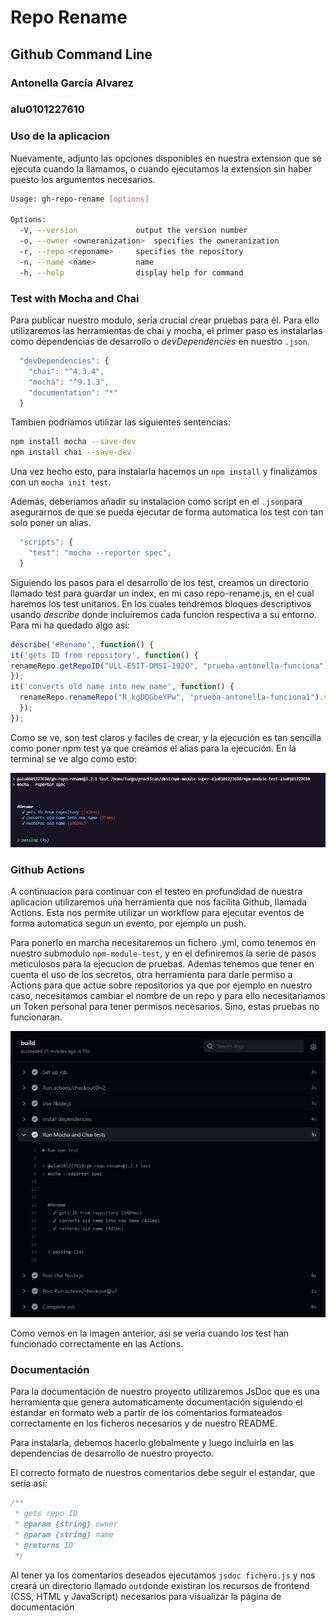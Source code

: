 # Repo Rename
## Github Command Line
### Antonella García Alvarez
### alu0101227610

### Uso de la aplicacion

Nuevamente, adjunto las opciones disponibles en nuestra extension que se ejecuta cuando la llamamos, o cuando ejecutamos la extension sin haber puesto los argumentos necesarios.

```bash
Usage: gh-repo-rename [options]

Options:
  -V, --version             output the version number
  -o, --owner <owneranization>  specifies the owneranization
  -r, --repo <reponame>     specifies the repository
  -n, --name <name>         name
  -h, --help                display help for command

```

### Test with Mocha and Chai

Para publicar nuestro modulo, sería crucial crear pruebas para él. Para ello utilizaremos las herramientas de chai y mocha, el primer paso es instalarlas como dependencias de desarrollo o _devDependencies_ en nuestro `.json`.

```js
  "devDependencies": {
    "chai": "^4.3.4",
    "mocha": "^9.1.3",
    "documentation": "*"
  }
```

Tambien podriamos utilizar las siguientes sentencias:

```bash
npm install mocha --save-dev
npm install chai --save-dev
```

Una vez hecho esto, para instalarla hacemos un `npm install` y finalizamos con un `mocha init test`.

Además, deberiamos añadir su instalacion como script en el `.json`para asegurarnos de que se pueda ejecutar de forma automatica los test con tan solo poner un alias.

```js
  "scripts": {
    "test": "mocha --reporter spec",
  }
```

Siguiendo los pasos para el desarrollo de los test, creamos un directorio llamado test para guardar un index, en mi caso repo-rename.js, en el cual haremos los test unitarios. En los cuales tendremos bloques descriptivos usando _describe_ donde incluiremos cada funcion respectiva a su entorno. Para mi ha quedado algo así:

```js
describe('#Rename', function() {
it('gets ID from repository', function() {
renameRepo.getRepoID("ULL-ESIT-DMSI-1920", "prueba-antonella-funciona").should.equal('R_kgDOGbeYPw\n');
});
it('converts old name into new name', function() {
  renameRepo.renameRepo("R_kgDOGbeYPw", "prueba-antonella-funciona1").should.equal("prueba-antonella-funciona1");
  });
});
```

Como se ve, son test claros y faciles de crear, y la ejecución es tan sencilla como poner npm test ya que creamos el alias para la ejecución. En la terminal se ve algo como esto:

![imagen1](test.png)

### Github Actions

A continuacion para continuar con el testeo en profundidad de nuestra aplicacion utilizaremos una herramienta que nos facilita Github, llamada Actions. Esta nos permite utilizar un workflow para ejecutar eventos de forma automatica segun un evento, por ejemplo un push.

Para ponerlo en marcha necesitaremos un fichero .yml, como tenemos en nuestro submodulo `npm-module-test`, y en el definiremos la serie de pasos meticulosos para la ejecucion de pruebas. Ademas tenemos que tener en cuenta el uso de los secretos, otra herramienta para darle permiso a Actions para que actue sobre repositorios ya que por ejemplo en nuestro caso, necesitamos cambiar el nombre de un repo y para ello necesitariamos un Token personal para tener permisos necesarios. Sino, estas pruebas no funcionaran.

![imagen2](actions.png)

Como vemos en la imagen anterior, asi se veria cuando los test han funcionado correctamente en las Actions.

### Documentación

Para la documentación de nuestro proyecto utilizaremos JsDoc que es una herramienta que genera automaticamente documentación siguiendo el estandar en formato web a partir de los comentarios formateados correctamente en los ficheros necesarios y de nuestro README.

Para instalarla, debemos hacerlo globalmente y luego incluirla en las dependencias de desarrollo de nuestro proyecto.

El correcto formato de nuestros comentarios debe seguir el estandar, que sería así:

```js
/**
 * gets repo ID
 * @param {string} owner 
 * @param {string} name 
 * @returns ID
 */
```

Al tener ya los comentarios deseados ejecutamos `jsdoc fichero.js` y nos creará un directorio llamado `out`donde existiran los recursos de frontend (CSS, HTML y JavaScript) necesarios para visualizar la página de documentación